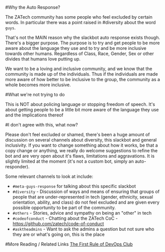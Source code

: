 #Why the Auto Response?

The ZATech community has some people who feel excluded by certain words. In particular there was a point raised in #diversity about the word `guys`.

That's not the MAIN reason why the slackbot auto response exists though. There's a bigger purpose. The purpose is to try and get people to be more aware about the language they use and to try and be more inclusive towards other humans. Regardless of Class, Race, Gender, Sex or other divides that humans love putting up.

We want to be a loving and inclusive community, and we know that the community is made up of the individuals. Thus if the individuals are made more aware of how better to be inclusive to the group, the community as a whole becomes more inclusive.


#What we're not trying to do

This is NOT about policing language or stopping freedom of speech.
It's about getting people to be a little bit more aware of the language they use and the implications thereof



#I don't agree with this, what now?

Please don't feel excluded or shamed, there's been a huge amount of discussion on several channels about diversity, this slackbot and general inclusivity.
If you want to change something about how it works, be that a copy change or anything, we really do welcome suggestions to refine the bot and are very open about it's flaws, limitations and aggravations. It is slightly limited at the moment (it's not a custom bot, simply an auto-responder).

Some relevant channels to look at include:
* `#meta-guys-response` for talking about this specific slackbot
* `#diversity` - Discussion of ways and means of ensuring that groups of people that are under-represented in tech (gender, ethnicity, sexual orientation, ability, and class) do not feel excluded and are given every possible opportunity to be part of the community.
* `#others` - Stories, advice and sympathy on being an "other" in tech
* `#codeofconduct` - Chatting about the ZATech CoC - https://github.com/zatech/code-of-conduct
* `#asktheadmins` - Want to ask the admins a question but not sure who they are or what's going on, this is the place


#More Reading / Related Links
[The First Rule of DevOps Club](http://bridgetkromhout.com/blog/2014/11/03/the-first-rule-of-devops-club/)